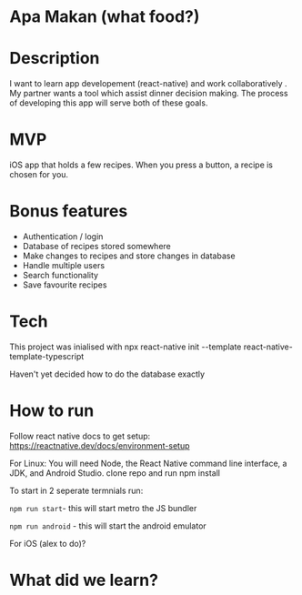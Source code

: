 # Apa Makan (what food?)

# Description

I want to learn app developement (react-native) and work collaboratively . My partner wants a tool which assist dinner decision making. The process of developing this app will serve both of these goals.

# MVP

iOS app that holds a few recipes. When you press a button, a recipe is chosen for you.

# Bonus features

- Authentication / login
- Database of recipes stored somewhere
- Make changes to recipes and store changes in database
- Handle multiple users
- Search functionality
- Save favourite recipes

# Tech

This project was inialised with npx react-native init --template react-native-template-typescript

Haven't yet decided how to do the database exactly

# How to run

Follow react native docs to get setup: https://reactnative.dev/docs/environment-setup

For Linux:
You will need Node, the React Native command line interface, a JDK, and Android Studio.
clone repo and run npm install

To start in 2 seperate termnials run:

`npm run start`- this will start metro the JS bundler

`npm run android` - this will start the android emulator

For iOS
(alex to do)?

# What did we learn?
